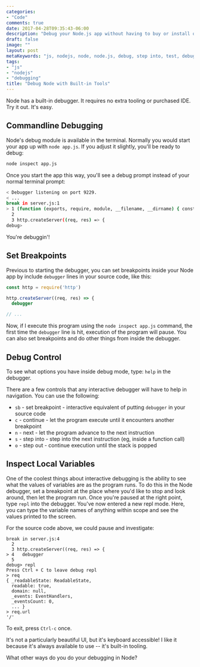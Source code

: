 ```yaml
---
categories:
- "Code"
comments: true
date: 2017-04-28T09:35:43-06:00
description: "Debug your Node.js app without having to buy or install other tools."
draft: false
image: ""
layout: post
metaKeywords: "js, nodejs, node, node.js, debug, step into, test, debugger, inspect"
tags:
- "js"
- "nodejs"
- "debugging"
title: "Debug Node with Built-in Tools"
---
```


Node has a built-in debugger.  It requires no extra tooling or purchased IDE.  Try it out.  It's easy.

<!--more-->

## Commandline Debugging

Node's debug module is available in the terminal.  Normally you would start your app up with `node app.js`.  If you adjust it slightly, you'll be ready to debug:

```bash
node inspect app.js
```

Once you start the app this way, you'll see a debug prompt instead of your normal terminal prompt:

```bash
< Debugger listening on port 9229.
< ...
break in server.js:1
> 1 (function (exports, require, module, __filename, __dirname) { const http = require('http')
  2
  3 http.createServer((req, res) => {
debug>
```

You're debuggin'!

## Set Breakpoints

Previous to starting the debugger, you can set breakpoints inside your Node app by include `debugger` lines in your source code, like this:

```js
const http = require('http')

http.createServer((req, res) => {
  debugger

// ...
```

Now, if I execute this program using the `node inspect app.js` command, the first time the `debugger` line is hit, execution of the program will pause.  You can also set breakpoints and do other things from inside the debugger.

## Debug Control

To see what options you have inside debug mode, type: `help` in the debugger.

There are a few controls that any interactive debugger will have to help in navigation.  You can use the following:

- `sb` - set breakpoint - interactive equivalent of putting `debugger` in your source code
- `c` - continue - let the program execute until it encounters another breakpoint
- `n` - next - let the program advance to the next instruction
- `s` - step into - step into the next instruction (eg, inside a function call)
- `o` - step out - continue execution until the stack is popped

## Inspect Local Variables

One of the coolest things about interactive debugging is the ability to see what the values of variables are as the program runs.  To do this in the Node debugger, set a breakpoint at the place where you'd like to stop and look around, then let the program run.  Once you're paused at the right point, type `repl` into the debugger.  You've now entered a new repl mode.  Here, you can type the variable names of anything within scope and see the values printed to the screen.

For the source code above, we could pause and investigate:

```
break in server.js:4
  2
  3 http.createServer((req, res) => {
> 4   debugger
  5
debug> repl
Press Ctrl + C to leave debug repl
> req
{ _readableState: ReadableState,
  readable: true,
  domain: null,
  _events: EventHandlers,
  _eventsCount: 0,
  ... }
> req.url
'/'
```

To exit, press `Ctrl-c` once.

It's not a particularly beautiful UI, but it's keyboard accessible!  I like it because it's always available to use -- it's built-in tooling.  

What other ways do you do your debugging in Node?
